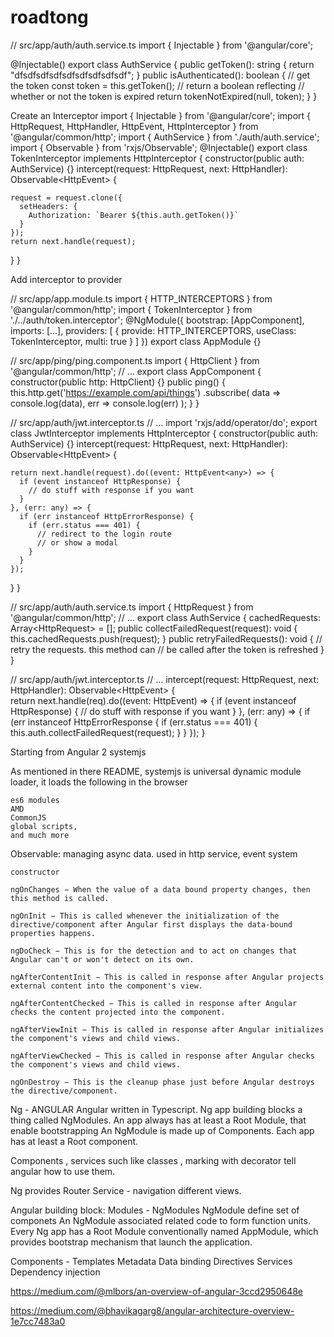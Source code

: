 # roadtong
// src/app/auth/auth.service.ts
import { Injectable } from '@angular/core';

@Injectable()
export class AuthService {
  public getToken(): string {
    return "dfsdfsdfsdfsdfsdfsdfsdfsdf";
  }
  public isAuthenticated(): boolean {
    // get the token
    const token = this.getToken();
    // return a boolean reflecting 
    // whether or not the token is expired
    return tokenNotExpired(null, token);
  }
}

Create an Interceptor
import { Injectable } from '@angular/core';
import {
  HttpRequest,
  HttpHandler,
  HttpEvent,
  HttpInterceptor
} from '@angular/common/http';
import { AuthService } from './auth/auth.service';
import { Observable } from 'rxjs/Observable';
@Injectable()
export class TokenInterceptor implements HttpInterceptor {
  constructor(public auth: AuthService) {}
  intercept(request: HttpRequest<any>, next: HttpHandler): Observable<HttpEvent<any>> {
    
    request = request.clone({
      setHeaders: {
        Authorization: `Bearer ${this.auth.getToken()}`
      }
    });
    return next.handle(request);
  }
}


Add interceptor to provider 

// src/app/app.module.ts
import { HTTP_INTERCEPTORS } from '@angular/common/http';
import { TokenInterceptor } from './../auth/token.interceptor';
@NgModule({
  bootstrap: [AppComponent],
  imports: [...],
  providers: [
    {
      provide: HTTP_INTERCEPTORS,
      useClass: TokenInterceptor,
      multi: true
    }
  ]
})
export class AppModule {}

// src/app/ping/ping.component.ts
import { HttpClient } from '@angular/common/http';
// ...
export class AppComponent {
  constructor(public http: HttpClient) {}
  public ping() {
    this.http.get('https://example.com/api/things')
      .subscribe(
        data => console.log(data),
        err => console.log(err)
      );
  }
}

// src/app/auth/jwt.interceptor.ts
// ...
import 'rxjs/add/operator/do';
export class JwtInterceptor implements HttpInterceptor {
  constructor(public auth: AuthService) {}
  intercept(request: HttpRequest<any>, next: HttpHandler): Observable<HttpEvent<any>> {
    
    return next.handle(request).do((event: HttpEvent<any>) => {
      if (event instanceof HttpResponse) {
        // do stuff with response if you want
      }
    }, (err: any) => {
      if (err instanceof HttpErrorResponse) {
        if (err.status === 401) {
          // redirect to the login route
          // or show a modal
        }
      }
    });
  }
}

// src/app/auth/auth.service.ts
import { HttpRequest } from '@angular/common/http';
// ...
export class AuthService {
cachedRequests: Array<HttpRequest<any>> = [];
public collectFailedRequest(request): void {
    this.cachedRequests.push(request);
  }
public retryFailedRequests(): void {
    // retry the requests. this method can
    // be called after the token is refreshed
  }
}

// src/app/auth/jwt.interceptor.ts
// ...
intercept(request: HttpRequest<any>, next: HttpHandler): Observable<HttpEvent<any>> {    
  return next.handle(req).do((event: HttpEvent<any>) => {
    if (event instanceof HttpResponse) {
      // do stuff with response if you want
    }
  }, (err: any) => {
    if (err instanceof HttpErrorResponse {
      if (err.status === 401) {
        this.auth.collectFailedRequest(request);
      }
    }
  });
}

Starting from Angular 2 
systemjs

As mentioned in there README, systemjs is universal dynamic module loader, it loads the following in the browser

    es6 modules
    AMD
    CommonJS
    global scripts,
    and much more

Observable: managing async data. used in http service, event system

    constructor

    ngOnChanges − When the value of a data bound property changes, then this method is called.

    ngOnInit − This is called whenever the initialization of the directive/component after Angular first displays the data-bound properties happens.

    ngDoCheck − This is for the detection and to act on changes that Angular can't or won't detect on its own.

    ngAfterContentInit − This is called in response after Angular projects external content into the component's view.

    ngAfterContentChecked − This is called in response after Angular checks the content projected into the component.

    ngAfterViewInit − This is called in response after Angular initializes the component's views and child views.

    ngAfterViewChecked − This is called in response after Angular checks the component's views and child views.

    ngOnDestroy − This is the cleanup phase just before Angular destroys the directive/component.



Ng - ANGULAR
Angular written in Typescript. 
Ng app building blocks a thing called NgModules. 
An app always has at least a Root Module, that enable bootstrapping 
An NgModule  is made up of Components. Each app has at least a Root component.

Components , services such like classes , marking with decorator tell angular how to use them.

Ng provides Router Service - navigation different views.

Angular building block:
Modules - NgModules 
NgModule define set of componets
An NgModule associated related code to form function units. 
Every Ng app has a Root Module conventionally named AppModule, which provides bootstrap mechanism that launch the application.




Components - 
Templates
Metadata
Data binding
Directives
Services
Dependency injection


https://medium.com/@mlbors/an-overview-of-angular-3ccd2950648e

https://medium.com/@bhavikagarg8/angular-architecture-overview-1e7cc7483a0
